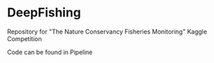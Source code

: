 # DeepFishing
Repository for "The Nature Conservancy Fisheries Monitoring" Kaggle Competition

Code can be found in Pipeline
